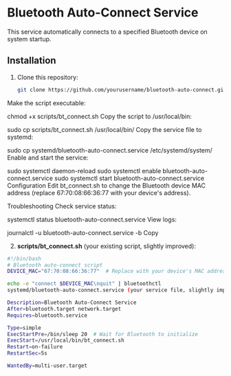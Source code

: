 # Bluetooth Auto-Connect Service

This service automatically connects to a specified Bluetooth device on system startup.

## Installation

1. Clone this repository:
   ```bash
   git clone https://github.com/yourusername/bluetooth-auto-connect.git
Make the script executable:

chmod +x scripts/bt_connect.sh
Copy the script to /usr/local/bin:

sudo cp scripts/bt_connect.sh /usr/local/bin/
Copy the service file to systemd:

sudo cp systemd/bluetooth-auto-connect.service /etc/systemd/system/
Enable and start the service:

sudo systemctl daemon-reload
sudo systemctl enable bluetooth-auto-connect.service
sudo systemctl start bluetooth-auto-connect.service
Configuration
Edit bt_connect.sh to change the Bluetooth device MAC address (replace 67:70:08:66:36:77 with your device's address).

Troubleshooting
Check service status:

systemctl status bluetooth-auto-connect.service
View logs:

journalctl -u bluetooth-auto-connect.service -b
Copy

2. **scripts/bt_connect.sh** (your existing script, slightly improved):
```bash
#!/bin/bash
# Bluetooth auto-connect script
DEVICE_MAC="67:70:08:66:36:77"  # Replace with your device's MAC address

echo -e "connect $DEVICE_MAC\nquit" | bluetoothctl
systemd/bluetooth-auto-connect.service (your service file, slightly improved):

Description=Bluetooth Auto-Connect Service
After=bluetooth.target network.target
Requires=bluetooth.service

Type=simple
ExecStartPre=/bin/sleep 20  # Wait for Bluetooth to initialize
ExecStart=/usr/local/bin/bt_connect.sh
Restart=on-failure
RestartSec=5s

WantedBy=multi-user.target
